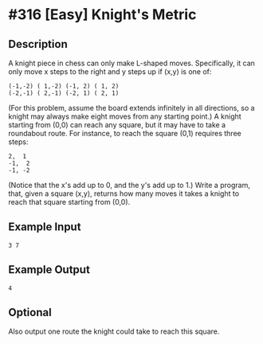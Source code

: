 # #316 [Easy] Knight's Metric

## Description
A knight piece in chess can only make L-shaped moves.
Specifically, it can only move x steps to the right and y steps up if (x,y) is one of:

```
(-1,-2) ( 1,-2) (-1, 2) ( 1, 2)
(-2,-1) ( 2,-1) (-2, 1) ( 2, 1)
```

(For this problem, assume the board extends infinitely in all directions, so a knight may always make eight moves from any starting point.)
A knight starting from (0,0) can reach any square, but it may have to take a roundabout route.
For instance, to reach the square (0,1) requires three steps:

```
2,  1
-1,  2
-1, -2
```

(Notice that the x's add up to 0, and the y's add up to 1.)
Write a program, that, given a square (x,y), returns how many moves it takes a knight to reach that square starting from (0,0).

## Example Input
```
3 7
```

## Example Output
```
4
```
## Optional
Also output one route the knight could take to reach this square.
